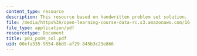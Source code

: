 ```yaml
---
content_type: resource
description: This resource based on handwritten problem set solution.
file: /media/https%3A/open-learning-course-data-rc.s3.amazonaws.com/16-01-unified-engineering-i-ii-iii-iv-fall-2005-spring-2006/00efa33595548bd9af29845b3c23e866_p01_ps09_sol.pdf
file_type: application/pdf
resourcetype: Document
title: p01_ps09_sol.pdf
uid: 00efa335-9554-8bd9-af29-845b3c23e866
---
```

